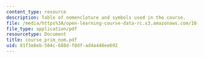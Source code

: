 ```yaml
---
content_type: resource
description: Table of nomenclature and symbols used in the course.
file: /media/https%3A/open-learning-course-data-rc.s3.amazonaws.com/10-40-chemical-engineering-thermodynamics-fall-2003/81f3e8eb504c688df0dfad4a448ee692_course_prim_nom.pdf
file_type: application/pdf
resourcetype: Document
title: course_prim_nom.pdf
uid: 81f3e8eb-504c-688d-f0df-ad4a448ee692
---
```

